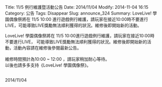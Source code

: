 Title: 11/5 例行維護暨活動公告
Date: 2014/11/04
Modify: 2014-11-04 16:15
Category: 公告
Tags: Disappear
Slug: announce_324
Summary: LoveLive! 學園偶像祭將在 11/5 10:00 進行遊戲例行維護，請玩家在接近10:00時不要進行LIVE，可能導致LIVE獎勵無法順利獲得的狀況。維修後即開始新的活動。

<div class="content_news">
<div class="note">
<p>LoveLive! 學園偶像祭將在 11/5 10:00進行遊戲例行維護，請玩家在接近10:00時不要進行LIVE，
可能導致LIVE獎勵無法順利獲得的狀況。維修後即開始新的活動，活動內容請在維修後參閱最新公告。<br />
<br />
維修時間預計為10:00 ~ 12:00 ，請玩家稍加耐心等待。<br />
以後也請多多支持《LoveLive! 學園偶像祭》。<br />
<br />
</p>
		2014/11/04
		         
</div>
</div>
